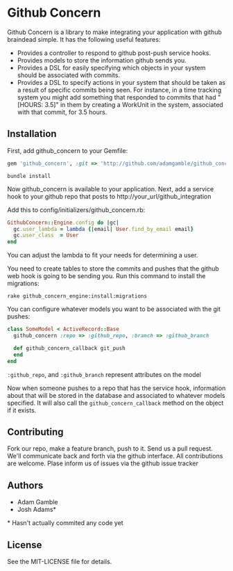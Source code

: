 # Github Concern

Github Concern is a library to make integrating your application with github
braindead simple.  It has the following useful features:

* Provides a controller to respond to github post-push service hooks.
* Provides models to store the information github sends you.
* Provides a DSL for easily specifying which objects in your system should be
  associated with commits.
* Provides a DSL to specify actions in your system that should be taken as a
  result of specific commits being seen.  For instance, in a time tracking
  system you might add something that responded to commits that had "\[HOURS:
  3.5\]" in them by creating a WorkUnit in the system, associated with that
  commit, for 3.5 hours.

## Installation

First, add github\_concern to your Gemfile:

```ruby
gem 'github_concern', :git => 'http://github.com/adamgamble/github_concern.git'
```

    bundle install

Now github\_concern is available to your application.  Next, add a service hook
to your github repo that posts to http://your\_url/github\_integration

Add this to config/initializers/github\_concern.rb:

```ruby
GithubConcern::Engine.config do |gc|
  gc.user_lambda = lambda {|email| User.find_by_email email}
  gc.user_class  = User
end
```

You can adjust the lambda to fit your needs for determining a user.

You need to create tables to store the commits and pushes that the github web
hook is going to be sending you.  Run this command to install the migrations:

    rake github_concern_engine:install:migrations

You can configure whatever models you want to be associated with the git pushes:

```ruby
class SomeModel < ActiveRecord::Base
  github_concern :repo => :github_repo, :branch => :github_branch

  def github_concern_callback git_push
  end
end
```

`:github_repo`, and `:github_branch` represent attributes on the model

Now when someone pushes to a repo that has the service hook, information about
that will be stored in the database and associated to whatever models specified.
It will also call the `github_concern_callback` method on the object if it
exists.

## Contributing

Fork our repo, make a feature branch, push to it.  Send us a pull request.
We'll communicate back and forth via the github interface.  All contributions
are welcome.  Plase inform us of issues via the github issue tracker

## Authors

* Adam Gamble
* Josh Adams*

\* Hasn't actually commited any code yet

## License

See the MIT-LICENSE file for details.
